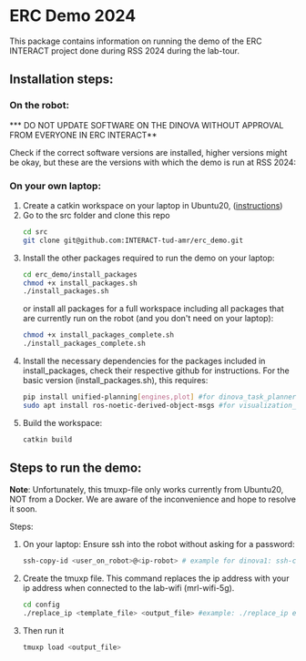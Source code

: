 # ERC Demo 2024

This package contains information on running the demo of the ERC INTERACT project done during RSS 2024 during the lab-tour. 

## Installation steps:
### On the robot:
*** DO NOT UPDATE SOFTWARE ON THE DINOVA WITHOUT APPROVAL FROM EVERYONE IN ERC INTERACT**

Check if the correct software versions are installed, higher versions might be okay, but these are the versions with which the demo is run at RSS 2024:

### On your own laptop:
1. Create a catkin workspace on your laptop in Ubuntu20, ([instructions](http://wiki.ros.org/catkin/Tutorials/create_a_workspace))
2. Go to the src folder and clone this repo
   ```bash
   cd src
   git clone git@github.com:INTERACT-tud-amr/erc_demo.git
   ```
3. Install the other packages required to run the demo on your laptop:
   ```bash
   cd erc_demo/install_packages
   chmod +x install_packages.sh
   ./install_packages.sh
   ```
   or install all packages for a full workspace including all packages that are currently run on the robot (and you don't need on your laptop):
   ```bash
   chmod +x install_packages_complete.sh
   ./install_packages_complete.sh
   ```
4. Install the necessary dependencies for the packages included in install_packages, check their respective github for instructions. For the basic version (install_packages.sh), this requires:
   ```bash
   pip install unified-planning[engines,plot] #for dinova_task_planner
   sudo apt install ros-noetic-derived-object-msgs #for visualization_utils
   ```
5. Build the workspace:
   ```bash
   catkin build
   ```
   
## Steps to run the demo:
**Note**: Unfortunately, this tmuxp-file only works currently from Ubuntu20, NOT from a Docker. We are aware of the inconvenience and hope to resolve it soon. 

Steps:
1. On your laptop: Ensure ssh into the robot without asking for a password:
   ```bash
   ssh-copy-id <user_on_robot>@<ip-robot> # example for dinova1: ssh-copy-id dinova@192.168.0.121 #for dingo 1
   ```
2. Create the tmuxp file. This command replaces the ip address with your ip address when connected to the lab-wifi (mrl-wifi-5g).
   ```bash
   cd config
   ./replace_ip <template_file> <output_file> #example: ./replace_ip erc_demo_template.yaml erc_demo_jjohnsen
   ```
3. Then run it 
   ```bash
   tmuxp load <output_file>
   ```

